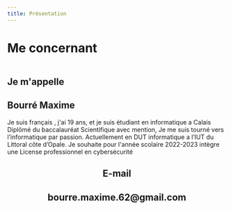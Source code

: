 ```yaml
---
title: Présentation
---
```


<div class="content dark" >

# Me concernant

<div style="display:flex;">
<image-border src="IMG_6859.jpeg" alt="profil"></image-border>
<div class="text">
<h2 class="inline">Je m'appelle </h2><h2 class="color inline">Bourré Maxime</h2>

Je suis français , j'ai 19 ans, et je suis étudiant en informatique a Calais
Diplômé du baccalauréat Scientifique avec mention, Je me suis tourné vers l’informatique par passion. Actuellement en DUT informatique a l’IUT du Littoral côte d’Opale.
Je souhaite pour l'année scolaire 2022-2023 intègre une License professionnel en cybersécurité

<div style="text-align:center">
    <h2 class="color">E-mail<h2>
    bourre.maxime.62@gmail.com
</div>

</div>

</div>
</div>
